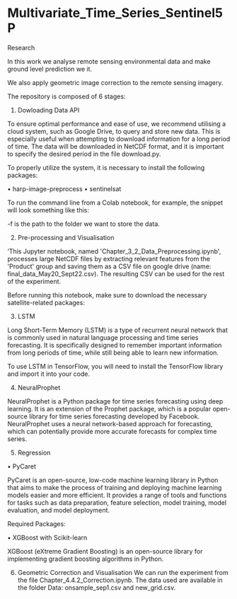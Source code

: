 # Multivariate_Time_Series_Sentinel5P
Research 

In this work we analyse remote sensing environmental data and make ground level prediction we it. 

We also apply geometric image correction to the remote sensing imagery. 


The repository is composed of 6 stages: 

1.	Dowloading Data API

To ensure optimal performance and ease of use, we recommend utilising a cloud system, such as Google Drive, to query and store new data. This is especially useful when attempting to download information for a long period of time. The data will be downloaded in NetCDF format, and it is important to specify the desired period in the file download.py.

To properly utilize the system, it is necessary to install the following packages:

•	harp-image-preprocess
•	sentinelsat

To run the command line from a Colab notebook, for example, the snippet will look something like this:

 
	
-f is the path to the folder we want to store the data. 

 

2.	Pre-processing and Visualisation

‘This Jupyter notebook, named 'Chapter_3_2_Data_Preprocessing.ipynb', processes large NetCDF files by extracting relevant features from the 'Product' group and saving them as a CSV file on google drive (name: final_data_May20_Sept22.csv). The resulting CSV can be used for the rest of the experiment. 

Before running this notebook, make sure to download the necessary satellite-related packages: 




3.	LSTM

Long Short-Term Memory (LSTM) is a type of recurrent neural network that is commonly used in natural language processing and time series forecasting. It is specifically designed to remember important information from long periods of time, while still being able to learn new information.

To use LSTM in TensorFlow, you will need to install the TensorFlow library and import it into your code.

 

4.	NeuralProphet

NeuralProphet is a Python package for time series forecasting using deep learning. It is an extension of the Prophet package, which is a popular open-source library for time series forecasting developed by Facebook. NeuralProphet uses a neural network-based approach for forecasting, which can potentially provide more accurate forecasts for complex time series.

5.	Regression 

•	PyCaret

PyCaret is an open-source, low-code machine learning library in Python that aims to make the process of training and deploying machine learning models easier and more efficient. It provides a range of tools and functions for tasks such as data preparation, feature selection, model training, model evaluation, and model deployment.

Required Packages:

 

•	XGBoost with Scikit-learn

XGBoost (eXtreme Gradient Boosting) is an open-source library for implementing gradient boosting algorithms in Python.

 


6.	Geometric Correction and Visualisation
We can run the experiment from the file Chapter_4.4.2_Correction.ipynb. The data used are available in the folder Data: onsample_sep1.csv and new_grid.csv.
